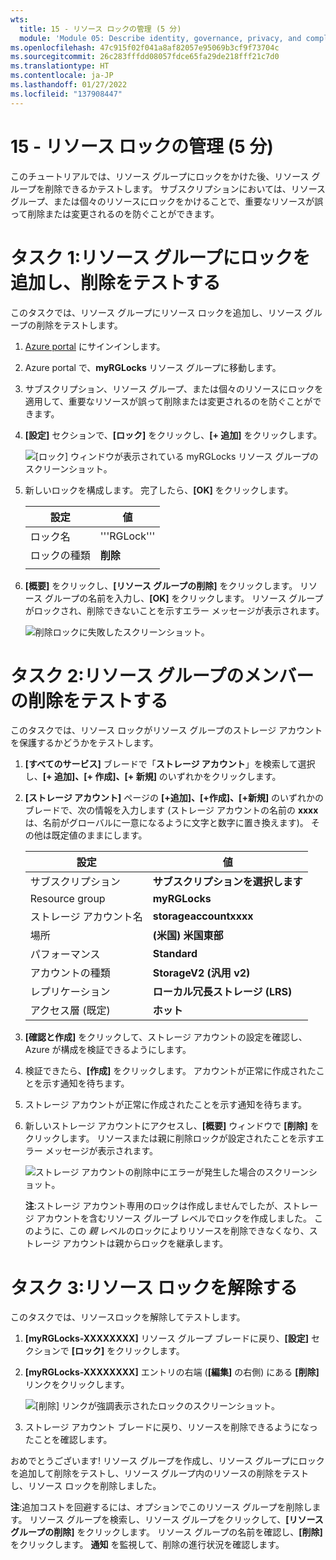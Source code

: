 ```yaml
---
wts:
  title: 15 - リソース ロックの管理 (5 分)
  module: 'Module 05: Describe identity, governance, privacy, and compliance features'
ms.openlocfilehash: 47c915f02f041a8af82057e95069b3cf9f73704c
ms.sourcegitcommit: 26c283fffdd08057fdce65fa29de218fff21c7d0
ms.translationtype: HT
ms.contentlocale: ja-JP
ms.lasthandoff: 01/27/2022
ms.locfileid: "137908447"
---
```

# <a name="15---manage-resource-locks-5-min"></a>15 - リソース ロックの管理 (5 分)

このチュートリアルでは、リソース グループにロックをかけた後、リソース グループを削除できるかテストします。 サブスクリプションにおいては、リソース グループ、または個々のリソースにロックをかけることで、重要なリソースが誤って削除または変更されるのを防ぐことができます。  


# <a name="task-1--add-a-lock-to-the-resource-group-and-test-deletion"></a>タスク 1:リソース グループにロックを追加し、削除をテストする

このタスクでは、リソース グループにリソース ロックを追加し、リソース グループの削除をテストします。 

1. [Azure portal](https://portal.azure.com) にサインインします。

2. Azure portal で、**myRGLocks** リソース グループに移動します。

3. サブスクリプション、リソース グループ、または個々のリソースにロックを適用して、重要なリソースが誤って削除または変更されるのを防ぐことができます。 

4. **[設定]** セクションで、**[ロック]** をクリックし、**[+ 追加]** をクリックします。 

    ![[ロック] ウィンドウが表示されている myRGLocks リソース グループのスクリーンショット。](../images/1601.png)

5. 新しいロックを構成します。 完了したら、**[OK]** をクリックします。 

    | 設定 | 値 |
    | -- | -- |
    | ロック名 | '''RGLock''' |
    | ロックの種類 | **削除** |
    | | |

6. **[概要]** をクリックし、**[リソース グループの削除]** をクリックします。 リソース グループの名前を入力し、**[OK]** をクリックします。 リソース グループがロックされ、削除できないことを示すエラー メッセージが表示されます。

    ![削除ロックに失敗したスクリーンショット。](../images/1602.png)

# <a name="task-2-test-deleting-a-member-of-the-resource-group"></a>タスク 2:リソース グループのメンバーの削除をテストする

このタスクでは、リソース ロックがリソース グループのストレージ アカウントを保護するかどうかをテストします。 

1. **[すべてのサービス]** ブレードで「**ストレージ アカウント**」を検索して選択し、**[+ 追加]、[+ 作成]、[+ 新規]** のいずれかをクリックします。 

2. **[ストレージ アカウント]** ページの **[+追加]、[+作成]、[+新規]** のいずれかのブレードで、次の情報を入力します (ストレージ アカウントの名前の **xxxx** は、名前がグローバルに一意になるように文字と数字に置き換えます)。 その他は既定値のままにします。

    | 設定 | 値 | 
    | --- | --- |
    | サブスクリプション | **サブスクリプションを選択します** |
    | Resource group | **myRGLocks** |
    | ストレージ アカウント名 | **storageaccountxxxx** |
    | 場所 | **(米国) 米国東部**  |
    | パフォーマンス | **Standard** |
    | アカウントの種類 | **StorageV2 (汎用 v2)** |
    | レプリケーション | **ローカル冗長ストレージ (LRS)** |
    | アクセス層 (既定) | **ホット** |
   

3. **[確認と作成]** をクリックして、ストレージ アカウントの設定を確認し、Azure が構成を検証できるようにします。 

4. 検証できたら、**[作成]** をクリックします。 アカウントが正常に作成されたことを示す通知を待ちます。 

5.  ストレージ アカウントが正常に作成されたことを示す通知を待ちます。 

6. 新しいストレージ アカウントにアクセスし、**[概要]** ウィンドウで **[削除]** をクリックします。 リソースまたは親に削除ロックが設定されたことを示すエラー メッセージが表示されます。 

    ![ストレージ アカウントの削除中にエラーが発生した場合のスクリーンショット。](../images/1603.png)

    **注**:ストレージ アカウント専用のロックは作成しませんでしたが、ストレージ アカウントを含むリソース グループ レベルでロックを作成しました。 このように、この *親* レベルのロックによりリソースを削除できなくなり、ストレージ アカウントは親からロックを継承します。

# <a name="task-3-remove-the-resource-lock"></a>タスク 3:リソース ロックを解除する

このタスクでは、リソースロックを解除してテストします。 

1. **[myRGLocks-XXXXXXXX]** リソース グループ ブレードに戻り、**[設定]** セクションで **[ロック]** をクリックします。
    
2. **[myRGLocks-XXXXXXXX]** エントリの右端 (**[編集]** の右側) にある **[削除]** リンクをクリックします。

    ![[削除] リンクが強調表示されたロックのスクリーンショット。](../images/1604.png)

3. ストレージ アカウント ブレードに戻り、リソースを削除できるようになったことを確認します。

おめでとうございます! リソース グループを作成し、リソース グループにロックを追加して削除をテストし、リソース グループ内のリソースの削除をテストし、リソース ロックを削除しました。 

**注**:追加コストを回避するには、オプションでこのリソース グループを削除します。 リソース グループを検索し、リソース グループをクリックして、**[リソース グループの削除]** をクリックします。 リソース グループの名前を確認し、**[削除]** をクリックします。 **通知** を監視して、削除の進行状況を確認します。
